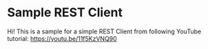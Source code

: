 # Sample REST Client
Hi! This is a sample for a simple REST Client from following YouTube tutorial:
https://youtu.be/11f5KzVNQ90

